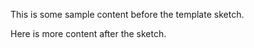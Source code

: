 ---
---

This is some sample content before the template sketch.

<!-- Sketch file location, (pending organization) -->
<script src="/sketches/template.js"></script>
<!-- Necessary element to position p5 canvas -->
<div id="sketch-div"></div>

Here is more content after the sketch.
